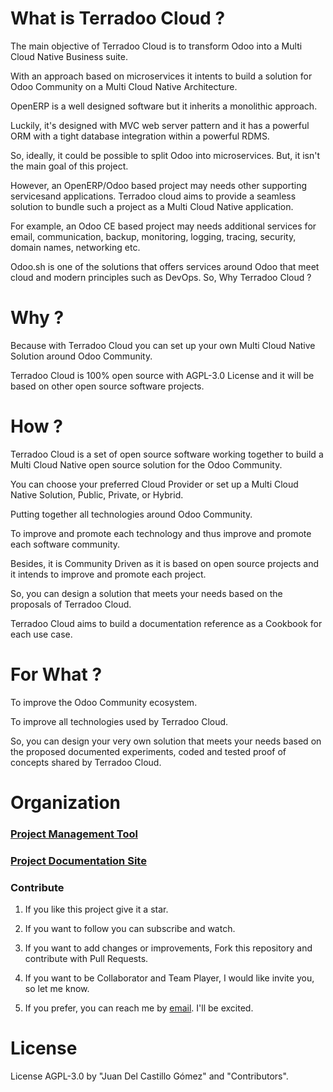 
What is Terradoo Cloud ?
========================

  The main objective of Terradoo Cloud is to transform Odoo into a Multi Cloud Native Business suite.

  With an approach based on microservices it intents to build a solution for Odoo Community on a Multi Cloud Native Architecture.

  OpenERP is a well designed software but it inherits a monolithic approach.

  Luckily, it's designed with MVC web server pattern and it has a powerful ORM with a tight database integration within a powerful RDMS.

  So, ideally, it could be possible to split Odoo into microservices. But, it isn't the main goal of this project.

  However, an OpenERP/Odoo based project may needs other supporting servicesand applications. Terradoo cloud aims to provide a seamless solution to bundle such a project as a Multi Cloud Native application. 

  For example, an Odoo CE based project may needs additional services for email, communication, backup, monitoring, logging, tracing, security,
  domain names, networking etc.

  Odoo.sh is one of the solutions that offers services around Odoo that meet cloud and modern principles such as DevOps. So, Why Terradoo Cloud ?



Why ?
=====

  Because with Terradoo Cloud you can set up your own Multi Cloud Native Solution around Odoo Community.

  Terradoo Cloud is 100% open source with AGPL-3.0 License and it will be based on other open source software projects.


How ?
=====

  Terradoo Cloud is a set of open source software working together to build a Multi Cloud Native open source solution for the Odoo Community.

  You can choose your preferred Cloud Provider or set up a Multi Cloud Native Solution, Public, Private, or Hybrid.

  Putting together all technologies around Odoo Community.

  To improve and promote each technology and thus improve and promote each software community.

  Besides, it is Community Driven as it is based on open source projects and it intends to improve and promote each project.

  So, you can design a solution that meets your needs based on the proposals of Terradoo Cloud.

  Terradoo Cloud aims to  build a documentation reference as a Cookbook for each use case.


For What ?
==========

  To improve the Odoo Community ecosystem.

  To improve all technologies used by Terradoo Cloud.

  So, you can design your very own solution that meets your needs based on the proposed documented experiments, coded and tested proof of concepts shared by Terradoo Cloud.


Organization
============

### [Project Management Tool](https://github.com/orgs/TerradooCloud/projects/1)

### [Project Documentation Site](https://documentation.terradoo.cloud/)

### Contribute


  1. If you like this project give it a star.

  2. If you want to follow you can subscribe and watch.

  3. If you want to add changes or improvements, Fork this repository and contribute with Pull Requests.

  4. If you want to be Collaborator and Team Player, I would like invite you, so let me know.

  5. If you prefer, you can reach me by [email](mailto:contact@terradoo.cloud). I'll be excited.
  
License
=======

License AGPL-3.0 by "Juan Del Castillo Gómez" and "Contributors".